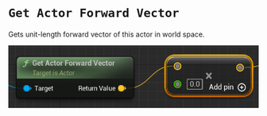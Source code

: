 # `Get Actor Forward Vector`

Gets unit-length forward vector of this actor in world space.

![Get Actor Forward Vector](/assets/Blueprint/blueprint-get-forward-vector.png)
